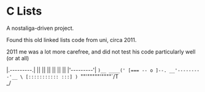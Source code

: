 # C Lists


A nostaliga-driven project.

Found this old linked lists code from uni, circa 2011.

2011 me was a lot more carefree, and did not test his code particularly well (or at all)

 |.---------.|
 ||         ||
 ||         ||
 ||         ||
 |'---------'|
  `)__ ____('
  [=== -- o ]--.
__'---------'__ \
[::::::::::: :::] )
`""'"""""'""""`/T\
               \_/

